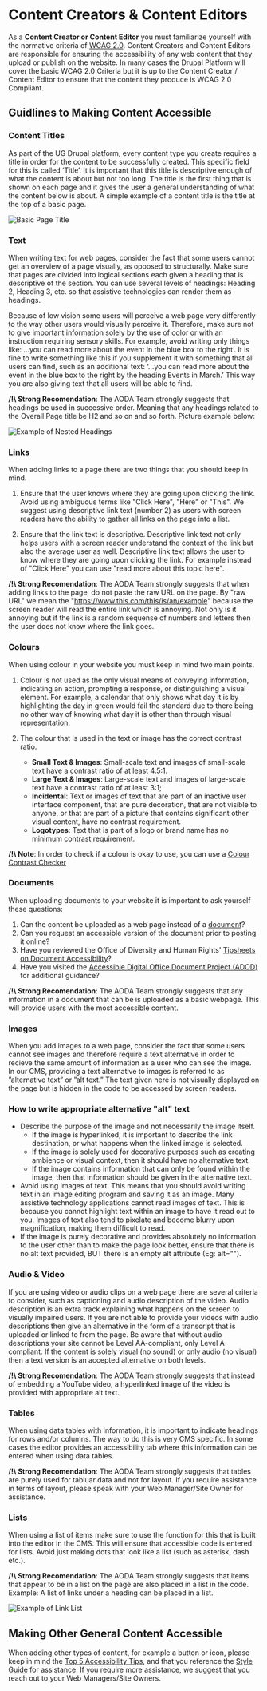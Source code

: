 # Content Creators & Content Editors
As a **Content Creator or Content Editor** you must familiarize yourself with the normative criteria of [WCAG 2.0](https://www.w3.org/TR/WCAG20/). Content Creators and Content Editors are responsible for ensuring the accessibility of any web content that they upload or publish on the website. In many cases the Drupal Platform will cover the basic WCAG 2.0 Criteria but it is up to the Content Creator /  Content Editor to ensure that the content they produce is WCAG 2.0 Compliant.

## Guidlines to Making Content Accessible

### Content Titles
As part of the UG Drupal platform, every content type you create requires a title in order for the content to be successfully created. This specific field for this is called ‘Title’. It is important that this title is descriptive enough of what the content is about but not too long. The title is the first thing that is shown on each page and it gives the user a general understanding of what the content below is about. A simple example of a content title is the title at the top of a basic page.

![Basic Page Title](images/pageTitleExaple.png)

### Text
When writing text for web pages, consider the fact that some users cannot get an overview of a page visually, as opposed to structurally. Make sure that pages are divided into logical sections each given a heading that is descriptive of the section. You can use several levels of headings: Heading 2, Heading 3, etc. so that assistive technologies can render them as headings.

Because of low vision some users will perceive a web page very differently to the way other users would visually perceive it. Therefore, make sure not to give important information solely by the use of color or with an instruction requiring sensory skills. For example, avoid writing only things like: …you can read more about the event in the blue box to the right’. It is fine to write something like this if you supplement it with something that all users can find, such as an additional text: ‘…you can read more about the event in the blue box to the right by the heading Events in March.’ This way you are also giving text that all users will be able to find.

**/!\ Strong Recomendation**: The AODA Team strongly suggests that headings be used in successive order. Meaning that any headings related to the Overall Page title be H2 and so on and so forth. Picture example below:

![Example of Nested Headings](images/headingExample.png)

### Links
When adding links to a page there are two things that you should keep in mind.

1. Ensure that the user knows where they are going upon clicking the link. Avoid using ambiguous terms like "Click Here", "Here" or "This". We suggest using descriptive link text (number 2) as users with screen readers have the ability to gather all links on the page into a list.

2. Ensure that the link text is descriptive. Descriptive link text not only helps users with a screen reader understand the context of the link but also the average user as well. Descriptive link text allows the user to know where they are going upon clicking the link. For example instead of "Click Here" you can use "read more about this topic here".

**/!\ Strong Recomendation**: The AODA Team strongly suggests that when adding links to the page, do not paste the raw URL on the page. By "raw URL" we mean the "https://www.this.com/this/is/an/example" because the screen reader will read the entire link which is annoying. Not only is it annoying but if the link is a random sequense of numbers and letters then the user does not know where the link goes.

### Colours
When using colour in your website you must keep in mind two main points.

1. Colour is not used as the only visual means of conveying information, indicating an action, prompting a response, or distinguishing a visual element. For example, a calendar that only shows what day it is by highlighting the day in green would fail the standard due to there being no other way of knowing what day it is other than through visual representation.

2. The colour that is used in the text or image has the correct contrast ratio.
    * **Small Text & Images**: Small-scale text and images of small-scale text have a contrast ratio of at least 4.5:1.
    * **Large Text & Images**: Large-scale text and images of large-scale text have a contrast ratio of at least 3:1;
    * **Incidental**: Text or images of text that are part of an inactive user interface component, that are pure decoration, that are not visible to anyone, or that are part of a picture that contains significant other visual content, have no contrast requirement.
    * **Logotypes**: Text that is part of a logo or brand name has no minimum contrast requirement.

**/!\ Note**: In order to check if a colour is okay to use, you can use a [Colour Contrast Checker](https://snook.ca/technical/colour_contrast/colour.html)

### Documents
When uploading documents to your website it is important to ask yourself these questions:

1. Can the content be uploaded as a web page instead of a [document](https://www.uoguelph.ca/accessibility/web/what-fix/documents)?
2. Can you request an accessible version of the document prior to posting it online?
3. Have you reviewed the Office of Diversity and Human Rights' [Tipsheets on Document Accessibility](https://www.uoguelph.ca/diversity-human-rights/accessibility/information-and-communication-document-accessibility)?
4. Have you visited the [Accessible Digital Office Document Project (ADOD)](http://adod.idrc.ocad.ca/) for additional guidance?

**/!\ Strong Recomendation**: The AODA Team strongly suggests that any information in a document that can be is uploaded as a basic webpage. This will provide users with the most accessible content.

### Images
When you add images to a web page, consider the fact that some users cannot see images and therefore require a text alternative in order to recieve the same amount of information as a user who can see the image. In our CMS, providing a text alternative to images is referred to as ”alternative text” or ”alt text.” The text given here is not visually displayed on the page but is hidden in the code to be accessed by screen readers.

### How to write appropriate alternative "alt" text
* Describe the purpose of the image and not necessarily the image itself. 
    * If the image is hyperlinked, it is important to describe the link destination, or what happens when the linked image is selected.
    * If the image is solely used for decorative purposes such as creating ambience or visual context, then it should have no alternative text. 
    * If the image contains information that can only be found within the image, then that information should be given in the alternative text.
* Avoid using images of text. This means that you should avoid writing text in an image editing program and saving it as an image. Many assistive technology applications cannot read images of text. This is because you cannot highlight text within an image to have it read out to you. Images of text also tend to pixelate and become blurry upon magnification, making them difficult to read.
* If the image is purely decorative and provides absolutely no information to the user other than to make the page look better, ensure that there is no alt text provided, BUT there is an empty alt attribute (Eg: alt="").

### Audio & Video
If you are using video or audio clips on a web page there are several criteria to consider, such as captioning and audio description of the video. Audio description is an extra track explaining what happens on the screen to visually impaired users. If you are not able to provide your videos with audio descriptions then give an alternative in the form of a transcript that is uploaded or linked to from the page. Be aware that without audio descriptions your site cannot be Level AA-compliant, only Level A-compliant. If the content is solely visual (no sound) or only audio (no visual) then a text version is an accepted alternative on both levels.

**/!\ Strong Recomendation**: The AODA Team strongly suggests that instead of embedding a YouTube video, a hyperlinked image of the video is provided with appropriate alt text.

### Tables
When using data tables with information, it is important to indicate headings for rows and/or columns. The way to do this is very CMS specific. In some cases the editor provides an accessibility tab where this information can be entered when using data tables.

**/!\ Strong Recomendation**: The AODA Team strongly suggests that tables are purely used for tabluar data and not for layout. If you require assistance in terms of layout, please speak with your Web Manager/Site Owner for assistance.

### Lists
When using a list of items make sure to use the function for this that is built into the editor in the CMS. This will ensure that accessible code is entered for lists. Avoid just making dots that
look like a list (such as asterisk, dash etc.).

**/!\ Strong Recomendation**: The AODA Team strongly suggests that items that appear to be in a list on the page are also placed in a list in the code. Example: A list of links under a heading can be placed in a list.

![Example of Link List](images/linkListExample.png)

## Making Other General Content Accessible
When adding other types of content, for example a button or icon, please keep in mind the [Top 5 Accessibility Tips](accessibilitytop.md), and that you reference the [Style Guide](styleguide.md) for assistance. If you require more assistance, we suggest that you reach out to your Web Managers/Site Owners.
